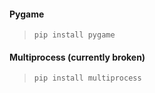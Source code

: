 #### Pygame
> `pip install pygame`

#### Multiprocess (currently broken)
> `pip install multiprocess`
